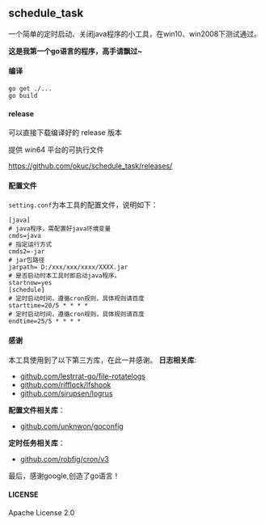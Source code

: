  ## schedule_task

一个简单的定时启动、关闭java程序的小工具，在win10、win2008下测试通过。

**这是我第一个go语言的程序，高手请飘过~**

#### 编译
```
go get ./...
go build
```

#### release
可以直接下载编译好的 release 版本

提供 win64 平台的可执行文件

https://github.com/okuc/schedule_task/releases/

#### 配置文件
`setting.conf`为本工具的配置文件，说明如下：
```
[java]
# java程序，需配置好java环境变量
cmds=java
# 指定运行方式
cmds2=-jar
# jar包路径
jarpath= D:/xxx/xxx/xxxx/XXXX.jar
# 是否启动时本工具时即启动java程序。
startnow=yes
[schedule]
# 定时启动时间，遵循cron规则，具体规则请百度
starttime=20/5 * * * *
# 定时启动时间，遵循cron规则，具体规则请百度
endtime=25/5 * * * *
```
#### 感谢
本工具使用到了以下第三方库，在此一并感谢。
**日志相关库**:
- [github.com/lestrrat-go/file-rotatelogs](github.com/lestrrat-go/file-rotatelogs)
- [github.com/rifflock/lfshook](github.com/rifflock/lfshook)
- [github.com/sirupsen/logrus](github.com/sirupsen/logrus)

**配置文件相关库**：
- [github.com/unknwon/goconfig](github.com/unknwon/goconfig)

**定时任务相关库**：
- [github.com/robfig/cron/v3](github.com/robfig/cron/v3)

最后，感谢google,创造了go语言！

#### LICENSE
Apache License 2.0